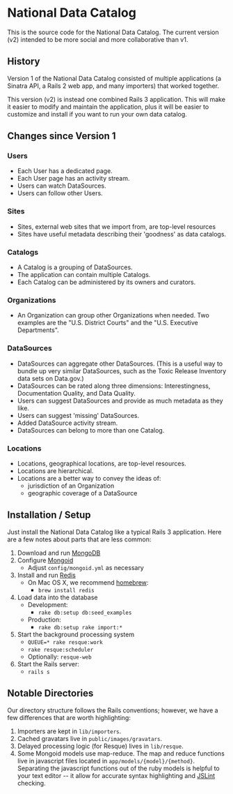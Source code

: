 # National Data Catalog

This is the source code for the National Data Catalog. The current version (v2) intended to be more social and more collaborative than v1.

## History

Version 1 of the National Data Catalog consisted of multiple applications (a Sinatra API, a Rails 2 web app, and many importers) that worked together.

This version (v2) is instead one combined Rails 3 application. This will make it easier to modify and maintain the application, plus it will be easier to customize and install if you want to run your own data catalog.

## Changes since Version 1

### Users

* Each User has a dedicated page.
* Each User page has an activity stream.
* Users can watch DataSources.
* Users can follow other Users.

### Sites

* Sites, external web sites that we import from, are top-level resources
* Sites have useful metadata describing their 'goodness' as data catalogs.

### Catalogs

* A Catalog is a grouping of DataSources.
* The application can contain multiple Catalogs.
* Each Catalog can be administered by its owners and curators.

### Organizations

* An Organization can group other Organizations when needed. Two examples are the "U.S. District Courts" and the "U.S. Executive Departments".

### DataSources

* DataSources can aggregate other DataSources. (This is a useful way to bundle up very similar DataSources, such as the Toxic Release Inventory data sets on Data.gov.)
* DataSources can be rated along three dimensions: Interestingness, Documentation Quality, and Data Quality.
* Users can suggest DataSources and provide as much metadata as they like.
* Users can suggest 'missing' DataSources.
* Added DataSource activity stream.
* DataSources can belong to more than one Catalog.

### Locations

* Locations, geographical locations, are top-level resources.
* Locations are hierarchical.
* Locations are a better way to convey the ideas of:
    * jurisdiction of an Organization
    * geographic coverage of a DataSource

## Installation / Setup

Just install the National Data Catalog like a typical Rails 3 application. Here are a few notes about parts that are less common:

1. Download and run [MongoDB](http://mongodb.org)
2. Configure [Mongoid](http://mongoid.org)
    * Adjust `config/mongoid.yml` as necessary
3. Install and run [Redis](http://code.google.com/p/redis/)
    * On Mac OS X, we recommend [homebrew](http://http://mxcl.github.com/homebrew/):
        * `brew install redis`
4. Load data into the database
    * Development:
        * `rake db:setup db:seed_examples`
    * Production:
        * `rake db:setup rake import:*`
5. Start the background processing system
    * `QUEUE=* rake resque:work`
    * `rake resque:scheduler`
    * Optionally: `resque-web`
6. Start the Rails server:
    * `rails s`

## Notable Directories

Our directory structure follows the Rails conventions; however, we have a few differences that are worth highlighting:

1. Importers are kept in `lib/importers`.
2. Cached gravatars live in `public/images/gravatars`.
3. Delayed processing logic (for Resque) lives in `lib/resque`.
4. Some Mongoid models use map-reduce. The map and reduce functions live in javascript files located in `app/models/{model}/{method}`. Separating the javascript functions out of the ruby models is helpful to your text editor -- it allow for accurate syntax highlighting and [JSLint](http://www.jslint.com/) checking.
